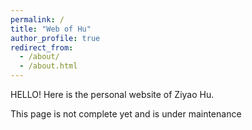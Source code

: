 ```yaml
---
permalink: /
title: "Web of Hu"
author_profile: true
redirect_from: 
  - /about/
  - /about.html
---
```


HELLO!
Here is the personal website of Ziyao Hu.


This page is not complete yet and is under maintenance

<br><br><br><br><br><br><br><br><br><br><br><br><br><br><br><br><br><br><br><br><br><br><br><br><br><br><br>
